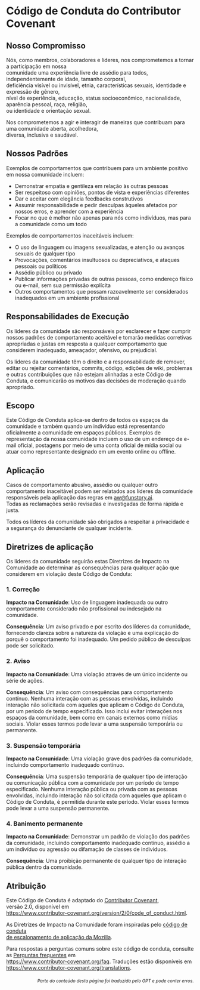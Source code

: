 # Código de Conduta do Contributor Covenant

## Nosso Compromisso

Nós, como membros, colaboradores e líderes, nos comprometemos a tornar a participação em nossa  
comunidade uma experiência livre de assédio para todos, independentemente de idade, tamanho corporal,  
deficiência visível ou invisível, etnia, características sexuais, identidade e expressão de gênero,  
nível de experiência, educação, status socioeconômico, nacionalidade, aparência pessoal, raça, religião,  
ou identidade e orientação sexual.  

Nos comprometemos a agir e interagir de maneiras que contribuam para uma comunidade aberta, acolhedora,  
diversa, inclusiva e saudável.

## Nossos Padrões

Exemplos de comportamentos que contribuem para um ambiente positivo em nossa
comunidade incluem:

* Demonstrar empatia e gentileza em relação às outras pessoas  
* Ser respeitoso com opiniões, pontos de vista e experiências diferentes  
* Dar e aceitar com elegância feedbacks construtivos  
* Assumir responsabilidade e pedir desculpas àqueles afetados por nossos erros, e aprender com a experiência  
* Focar no que é melhor não apenas para nós como indivíduos, mas para a comunidade como um todo

Exemplos de comportamentos inaceitáveis incluem:

* O uso de linguagem ou imagens sexualizadas, e atenção ou avanços sexuais de qualquer tipo  
* Provocações, comentários insultuosos ou depreciativos, e ataques pessoais ou políticos  
* Assédio público ou privado  
* Publicar informações privadas de outras pessoas, como endereço físico ou e-mail, sem sua permissão explícita  
* Outros comportamentos que possam razoavelmente ser considerados inadequados em um ambiente profissional

## Responsabilidades de Execução

Os líderes da comunidade são responsáveis por esclarecer e fazer cumprir nossos padrões de
comportamento aceitável e tomarão medidas corretivas apropriadas e justas em
resposta a qualquer comportamento que considerem inadequado, ameaçador, ofensivo,
ou prejudicial.

Os líderes da comunidade têm o direito e a responsabilidade de remover, editar ou rejeitar
comentários, commits, código, edições de wiki, problemas e outras contribuições que não estejam
alinhadas a este Código de Conduta, e comunicarão os motivos das decisões de moderação
quando apropriado.

## Escopo

Este Código de Conduta aplica-se dentro de todos os espaços da comunidade e também quando um indivíduo está representando oficialmente a comunidade em espaços públicos. Exemplos de representação da nossa comunidade incluem o uso de um endereço de e-mail oficial, postagens por meio de uma conta oficial de mídia social ou atuar como representante designado em um evento online ou offline.

## Aplicação

Casos de comportamento abusivo, assédio ou qualquer outro comportamento inaceitável podem ser relatados aos líderes da comunidade responsáveis pela aplicação das regras em aw@funstory.ai.  
Todas as reclamações serão revisadas e investigadas de forma rápida e justa.  

Todos os líderes da comunidade são obrigados a respeitar a privacidade e a segurança do denunciante de qualquer incidente.

## Diretrizes de aplicação

Os líderes da comunidade seguirão estas Diretrizes de Impacto na Comunidade ao determinar
as consequências para qualquer ação que considerem em violação deste Código de Conduta:

### 1. Correção

**Impacto na Comunidade**: Uso de linguagem inadequada ou outro comportamento considerado não profissional ou indesejado na comunidade.

**Consequência**: Um aviso privado e por escrito dos líderes da comunidade, fornecendo clareza sobre a natureza da violação e uma explicação do porquê o comportamento foi inadequado. Um pedido público de desculpas pode ser solicitado.

### 2. Aviso

**Impacto na Comunidade**: Uma violação através de um único incidente ou série de ações.

**Consequência**: Um aviso com consequências para comportamento contínuo. Nenhuma interação com as pessoas envolvidas, incluindo interação não solicitada com aqueles que aplicam o Código de Conduta, por um período de tempo especificado. Isso inclui evitar interações nos espaços da comunidade, bem como em canais externos como mídias sociais. Violar esses termos pode levar a uma suspensão temporária ou permanente.

### 3. Suspensão temporária

**Impacto na Comunidade**: Uma violação grave dos padrões da comunidade, incluindo comportamento inadequado contínuo.

**Consequência**: Uma suspensão temporária de qualquer tipo de interação ou comunicação pública com a comunidade por um período de tempo especificado. Nenhuma interação pública ou privada com as pessoas envolvidas, incluindo interação não solicitada com aqueles que aplicam o Código de Conduta, é permitida durante este período. Violar esses termos pode levar a uma suspensão permanente.

### 4. Banimento permanente

**Impacto na Comunidade**: Demonstrar um padrão de violação dos padrões da comunidade, incluindo comportamento inadequado contínuo, assédio a um indivíduo ou agressão ou difamação de classes de indivíduos.

**Consequência**: Uma proibição permanente de qualquer tipo de interação pública dentro da comunidade.

## Atribuição

Este Código de Conduta é adaptado do [Contributor Covenant][homepage],  
versão 2.0, disponível em  
https://www.contributor-covenant.org/version/2/0/code_of_conduct.html.  

As Diretrizes de Impacto na Comunidade foram inspiradas pelo [código de conduta  
de escalonamento de aplicação da Mozilla](https://github.com/mozilla/diversity).  

[homepage]: https://www.contributor-covenant.org  

Para respostas a perguntas comuns sobre este código de conduta, consulte as [Perguntas frequentes](#perguntas-frequentes) em  
https://www.contributor-covenant.org/faq. Traduções estão disponíveis em  
https://www.contributor-covenant.org/translations.

<div align="right"> 
<h6><small>Parte do conteúdo desta página foi traduzida pelo GPT e pode conter erros.</small></h6>